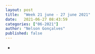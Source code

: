 ```yaml
---
layout: post
title:  "Week 21 june - 27 june 2021"
date:   2021-06-27 08:43:59
categories: ["06-2021"]
author: "Nelson Gonçalves"
published: false
---
```


*

